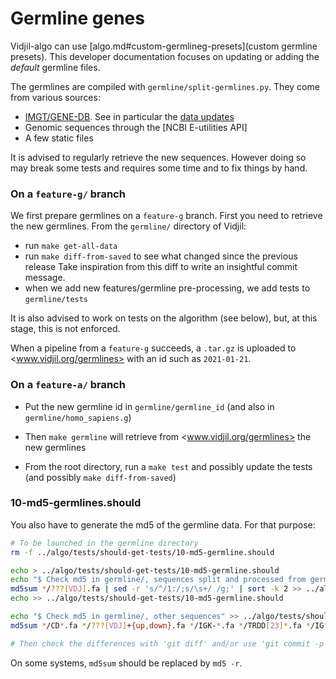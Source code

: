 

# Germline genes

Vidjil-algo can use [algo.md#custom-germlineg-presets](custom germline presets).
This developer documentation focuses on updating or adding the *default* germline files.

The germlines are compiled with `germline/split-germlines.py`.
They come from various sources:
 - [IMGT/GENE-DB](http://www.imgt.org/download/GENE-DB/). 
   See in particular the [data updates](http://www.imgt.org/IMGTgenedbdoc/dataupdates.html)
 - Genomic sequences through the [NCBI E-utilities API]
 - A few static files

It is advised to regularly retrieve the new sequences. 
However doing so may break some tests and requires some time and to fix things by hand.

### On a `feature-g/` branch

We first prepare germlines on a `feature-g` branch.
First you need to retrieve the new germlines.
From the `germline/` directory of Vidjil:

  - run `make get-all-data`
  - run `make diff-from-saved` to see what changed since the previous release
    Take inspiration from this diff to write an insightful commit message.
  - when we add new features/germline pre-processing, we add tests to `germline/tests`

It is also advised to work on tests on the algorithm (see below), but, at this stage, this is not enforced.

When a pipeline from a `feature-g` succeeds, a `.tar.gz` is uploaded to <www.vidjil.org/germlines>
with an id such as `2021-01-21`.

### On a `feature-a/` branch

- Put the new germline id in `germline/germline_id` (and also in `germline/homo_sapiens.g`)
- Then `make germline` will retrieve from <www.vidjil.org/germlines> the new germlines

- From the root directory, run a `make test` and possibly update the tests
  (and possibly `make diff-from-saved`)

### 10-md5-germlines.should

You also have to generate the md5 of the germline data. For that purpose:

``` bash
# To be launched in the germline directory
rm -f ../algo/tests/should-get-tests/10-md5-germline.should

echo > ../algo/tests/should-get-tests/10-md5-germline.should
echo "$ Check md5 in germline/, sequences split and processed from germline and other databases" >> ../algo/tests/should-get-tests/10-md5-germline.should
md5sum */???[VDJ].fa | sed -r 's/^/1:/;s/\s+/ /g;' | sort -k 2 >> ../algo/tests/should-get-tests/10-md5-germline.should 
echo >> ../algo/tests/should-get-tests/10-md5-germline.should

echo "$ Check md5 in germline/, other sequences" >> ../algo/tests/should-get-tests/10-md5-germline.should
md5sum */CD*.fa */???[VDJ]+{up,down}.fa */IGK-*.fa */TRDD[23]*.fa */IG*=*.fa | sed -r 's/^/1:/;s/\s+/ /g;' | sed "s/[+]/./" | sort -k 2 >> ../algo/tests/should-get-tests/10-md5-germline.should

# Then check the differences with 'git diff' and/or use 'git commit -p'
```

On some systems, `md5sum` should be replaced by `md5 -r`.
